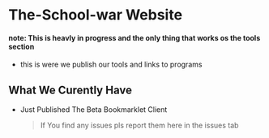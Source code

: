 # The-School-war Website
#### note: This is heavly in progress and the only thing that works os the tools section
* this is were we publish our tools and links to programs

## What We Curently Have	
* Just Published The Beta Bookmarklet Client
	> If You find any issues pls report them here in the issues tab